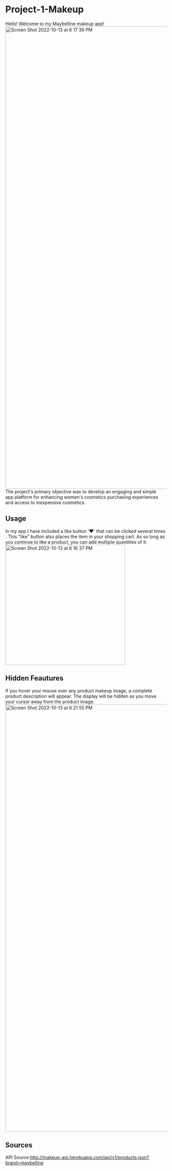 # Project-1-Makeup
Hello! Welcome to my Maybelline makeup app!
<img width="1440" alt="Screen Shot 2022-10-13 at 6 17 39 PM" src="https://user-images.githubusercontent.com/109322301/195721175-6fc2a5eb-971c-4b35-a9fc-79afe5984d84.png">
The project's primary objective was to develop an engaging and simple app platform for enhancing women's cosmetics purchasing experiences and access to inexpensive cosmetics.
## Usage

In my app I have included a like button '♥' that can be clicked several times . This "like" button also places the item in your shopping cart. As so long as you continue to like a product, you can add multiple quantities of it.
<img width="374" alt="Screen Shot 2022-10-13 at 6 16 37 PM" src="https://user-images.githubusercontent.com/109322301/195721043-89b4c954-145b-4e34-a4a0-d6b80e113aea.png">
 ## Hidden Feautures

If you hover your mouse over any product makeup image, a complete product description will appear. The display will be hidden as you move your cursor away from the product image.
 <img width="1331" alt="Screen Shot 2022-10-13 at 6 21 55 PM" src="https://user-images.githubusercontent.com/109322301/195721715-7f42c4a0-0dd9-4bdb-ace9-a1ed9fd74279.png">
## Sources

API Source:http://makeup-api.herokuapp.com/api/v1/products.json?brand=maybelline
